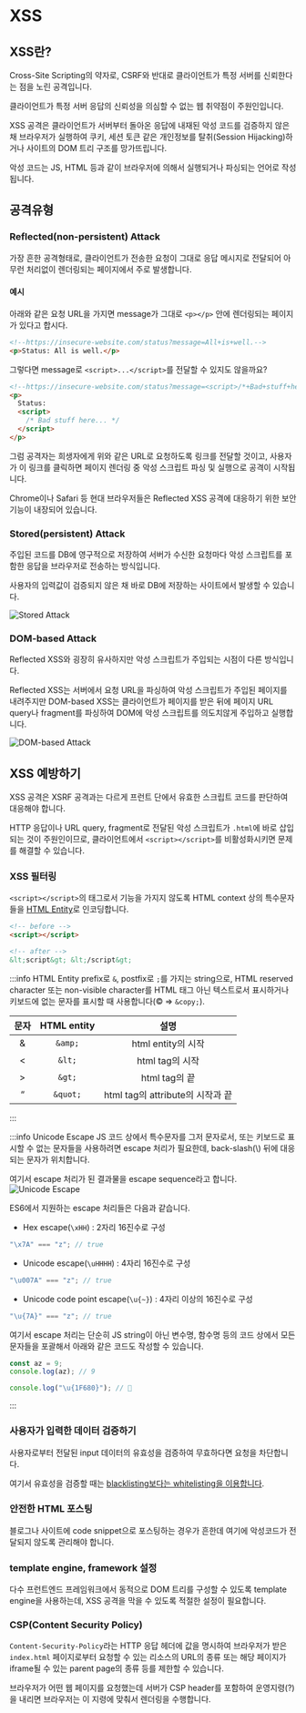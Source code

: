 # XSS

## XSS란?

Cross-Site Scripting의 약자로, CSRF와 반대로 클라이언트가 특정 서버를 신뢰한다는 점을 노린 공격입니다.

클라이언트가 특정 서버 응답의 신뢰성을 의심할 수 없는 웹 취약점이 주원인입니다.

XSS 공격은 클라이언트가 서버부터 돌아온 응답에 내재된 악성 코드를 검증하지 않은 채 브라우저가 실행하여 쿠키, 세션 토큰 같은 개인정보를 탈취(Session Hijacking)하거나 사이트의 DOM 트리 구조를 망가뜨립니다.

악성 코드는 JS, HTML 등과 같이 브라우저에 의해서 실행되거나 파싱되는 언어로 작성됩니다.

## 공격유형

### Reflected(non-persistent) Attack

가장 흔한 공격형태로, 클라이언트가 전송한 요청이 그대로 응답 메시지로 전달되어 아무런 처리없이 렌더링되는 페이지에서 주로 발생합니다.

#### 예시

아래와 같은 요청 URL을 가지면 message가 그대로 `<p></p>` 안에 렌더링되는 페이지가 있다고 합시다.

```html
<!--https://insecure-website.com/status?message=All+is+well.-->
<p>Status: All is well.</p>
```

그렇다면 message로 `<script>...</script>`를 전달할 수 있지도 않을까요?

```html
<!--https://insecure-website.com/status?message=<script>/*+Bad+stuff+here...+*/</script>-->
<p>
  Status:
  <script>
    /* Bad stuff here... */
  </script>
</p>
```

그럼 공격자는 희생자에게 위와 같은 URL로 요청하도록 링크를 전달할 것이고, 사용자가 이 링크를 클릭하면 페이지 렌더링 중 악성 스크립트 파싱 및 실행으로 공격이 시작됩니다.

Chrome이나 Safari 등 현대 브라우저들은 Reflected XSS 공격에 대응하기 위한 보안기능이 내장되어 있습니다.

### Stored(persistent) Attack

주입된 코드를 DB에 영구적으로 저장하여 서버가 수신한 요청마다 악성 스크립트를 포함한 응답을 브라우저로 전송하는 방식입니다.

사용자의 입력값이 검증되지 않은 채 바로 DB에 저장하는 사이트에서 발생할 수 있습니다.

<Image src="../_images/xss-stored-attack.png" alt="Stored Attack"/>

### DOM-based Attack

Reflected XSS와 굉장히 유사하지만 악성 스크립트가 주입되는 시점이 다른 방식입니다.

Reflected XSS는 서버에서 요청 URL을 파싱하여 악성 스크립트가 주입된 페이지를 내려주지만 DOM-based XSS는 클라이언트가 페이지를 받은 뒤에 페이지 URL query나 fragment를 파싱하여 DOM에 악성 스크립트를 의도치않게 주입하고 실행합니다.

<Image src="../_images/dom_based_xss.png" alt="DOM-based Attack" />

## XSS 예방하기

XSS 공격은 XSRF 공격과는 다르게 프런트 단에서 유효한 스크립트 코드를 판단하여 대응해야 합니다.

HTTP 응답이나 URL query, fragment로 전달된 악성 스크립트가 `.html`에 바로 삽입되는 것이 주원인이므로, 클라이언트에서 `<script></script>`를 비활성화시키면 문제를 해결할 수 있습니다.

### XSS 필터링

`<script></script>`의 태그로서 기능을 가지지 않도록 HTML context 상의 특수문자들을 [HTML Entity](https://developer.mozilla.org/en-US/docs/Glossary/Entity)로 인코딩합니다.

```html
<!-- before -->
<script></script>

<!-- after -->
&lt;script&gt; &lt;/script&gt;
```

:::info HTML Entity
prefix로 `&`, postfix로 `;`를 가지는 string으로, HTML reserved character 또는 non-visible character를 HTML 태그 아닌 텍스트로서 표시하거나 키보드에 없는 문자를 표시할 때 사용합니다(© ⇒ `&copy;`).

| 문자 | HTML entity |               설명               |
| :--: | :---------: | :------------------------------: |
|  &   |   `&amp;`   |        html entity의 시작        |
|  <   |   `&lt;`    |         html tag의 시작          |
|  >   |   `&gt;`    |          html tag의 끝           |
|  “   |  `&quot;`   | html tag의 attribute의 시작과 끝 |

:::

:::info Unicode Escape
JS 코드 상에서 특수문자를 그저 문자로서, 또는 키보드로 표시할 수 없는 문자들을 사용하려면 escape 처리가 필요한데, back-slash(\\) 뒤에 대응되는 문자가 위치합니다.

여기서 escape 처리가 된 결과물을 escape sequence라고 합니다.
<Image src="../_images/unicode-escape.png" alt="Unicode Escape" />

ES6에서 지원하는 escape 처리들은 다음과 같습니다.

- Hex escape(`\xHH`) : 2자리 16진수로 구성

```js
"\x7A" === "z"; // true
```

- Unicode escape(`\uHHHH`) : 4자리 16진수로 구성

```js
"\u007A" === "z"; // true
```

- Unicode code point escape(`\u{~}`) : 4자리 이상의 16진수로 구성

```js
"\u{7A}" === "z"; // true
```

여기서 escape 처리는 단순히 JS string이 아닌 변수명, 함수명 등의 코드 상에서 모든 문자들을 포괄해서 아래와 같은 코드도 작성할 수 있습니다.

```js
const az = 9;
console.log(az); // 9

console.log("\u{1F680}"); // 🚀
```

:::

### 사용자가 입력한 데이터 검증하기

사용자로부터 전달된 input 데이터의 유효성을 검증하여 무효하다면 요청을 차단합니다.

여기서 유효성을 검증할 때는 [blacklisting보다는 whitelisting을 이용합니다](https://www.packetlabs.net/posts/blacklisting-whitelisting-greylisting/).

### 안전한 HTML 포스팅

블로그나 사이트에 code snippet으로 포스팅하는 경우가 흔한데 여기에 악성코드가 전달되지 않도록 관리해야 합니다.

### template engine, framework 설정

다수 프런트엔드 프레임워크에서 동적으로 DOM 트리를 구성할 수 있도록 template engine을 사용하는데, XSS 공격을 막을 수 있도록 적절한 설정이 필요합니다.

### CSP(Content Security Policy)

`Content-Security-Policy`라는 HTTP 응답 헤더에 값을 명시하여 브라우저가 받은 `index.html` 페이지로부터 요청할 수 있는 리소스의 URL의 종류 또는 해당 페이지가 iframe될 수 있는 parent page의 종류 등를 제한할 수 있습니다.

브라우저가 어떤 웹 페이지를 요청했는데 서버가 CSP header를 포함하여 운영지령(?)을 내리면 브라우저는 이 지령에 맞춰서 렌더링을 수행합니다.
